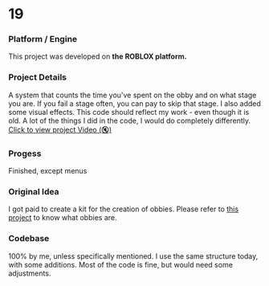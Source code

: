 # 19

### Platform / Engine
This project was developed on **the ROBLOX platform.**

### Project Details
A system that counts the time you've spent on the obby and on what stage you are. If you fail a stage often, you can pay to skip that stage. I also added some visual effects. This code should reflect my work - even though it is old. A lot of the things I did in the code, I would do completely differently.
[Click to view project Video  (🔇)](https://hyper-tech.ch/!videos/SAE/19.mp4)

### Progess
Finished, except menus

### Original Idea
I got paid to create a kit for the creation of obbies. Please refer to [this project](/projects/2017/02%20Run%20Obby/) to know what obbies are.

### Codebase
100% by me, unless specifically mentioned. I use the same structure today, with some additions. Most of the code is fine, but would need some adjustments.